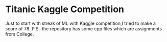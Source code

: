# Titanic Kaggle Competition
Just to start with streak of ML with Kaggle competition,I tried to make a score of 78. P.S.-the repository has some cpp files which are assignments from College.
